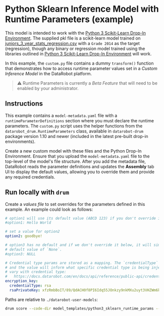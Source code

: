 # Python Sklearn Inference Model with Runtime Parameters (example)

This model is intended to work with the [Python 3 Scikit-Learn Drop-In Environment](../../public_dropin_environments/python3_sklearn/).
The supplied pkl file is a scikit-learn model trained on [juniors_3_year_stats_regression.csv](../../tests/testdata/juniors_3_year_stats_regression.csv)
with a `Grade 2014` as the target (regression), though any binary or regression model trained using the libraries
outlined in [Python 3 Scikit-Learn Drop-In Environment](../../public_dropin_environments/python3_sklearn) will work.

In this example, the `custom.py` file contains a dummy `transform()` function that demonstrates how
to access runtime parameter values set in a _Custom Inference Model_ in the DataRobot platform.

> :warning: Runtime Parameters is currently a _Beta Feature_ that will need to be enabled by your administrator.

## Instructions

This example contains a `model-metadata.yaml` file with a `runtimeParameterDefinitions` section where you must declare the runtime parameters.
The `custom.py` script uses the helper functions from the `datarobot_drum.RuntimeParameters` class, available in `datarobot-drum` package version 1.10 and newer (included in the
latest pre-built drop-in environments).

Create a new custom model with these files and the Python Drop-In Environment. Ensure that you upload the `model-metadata.yaml` file to the top-level of the model's file structure. After you add the
metadata file, DataRobot reads the parameter definitions and updates the **Assembly** tab
UI to display the default values, allowing you to override them and provide any required credentials.

## Run locally with `drum`

Create a _values file_ to set overrides for the parameters defined in this
example. An example could look as follows:

```yaml
# option1 will use its default value (ABCD 123) if you don't override it below
#option1: Hello World

# set a value for option2
option2: goodbye!

# option3 has no default and if we don't override it below, it will simply have an implicit
# default value of `None`.
#option3: NULL

# Credential type params are stored as a mapping. The `credentialType` key will always be present
# and the value will inform what specific credential type is being injected. The other key/values
# vary with credential type:
#   https://docs.datarobot.com/en/docs/api/reference/public-api/credentials.html#properties_3
encryption_key:
  credentialType: rsa
  rsaPrivateKey: xfzRmbBoIT/89/QdACH0f8PI6Idq55JOnkzy9nkMXu2uyt3VHZWm6krbLtInBvc+
```

Paths are relative to `./datarobot-user-models`:

```sh
drum score --code-dir model_templates/python3_sklearn_runtime_params --target-type regression --input mlpiper/testdata/juniors_3_year_stats_regression.csv --runtime-params-file <path_to_values_file>
```
